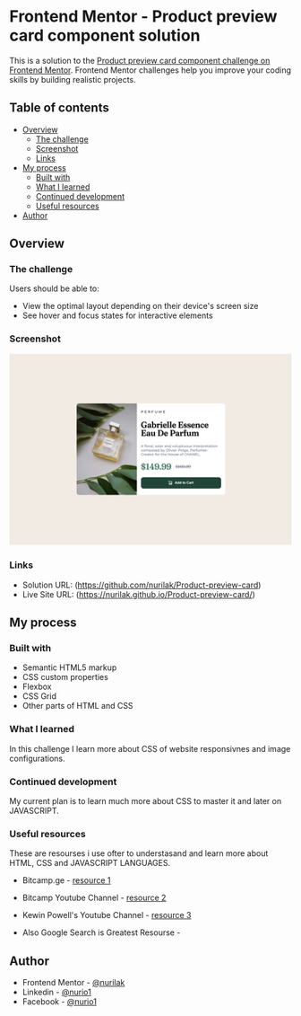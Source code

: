 # Frontend Mentor - Product preview card component solution

This is a solution to the [Product preview card component challenge on Frontend Mentor](https://www.frontendmentor.io/challenges/product-preview-card-component-GO7UmttRfa). Frontend Mentor challenges help you improve your coding skills by building realistic projects.

## Table of contents

- [Overview](#overview)
  - [The challenge](#the-challenge)
  - [Screenshot](#screenshot)
  - [Links](#links)
- [My process](#my-process)
  - [Built with](#built-with)
  - [What I learned](#what-i-learned)
  - [Continued development](#continued-development)
  - [Useful resources](#useful-resources)
- [Author](#author)

## Overview

### The challenge

Users should be able to:

- View the optimal layout depending on their device's screen size
- See hover and focus states for interactive elements

### Screenshot

![](./screenshots/screenshot-desk.png)

### Links

- Solution URL: (https://github.com/nurilak/Product-preview-card)
- Live Site URL: (https://nurilak.github.io/Product-preview-card/)

## My process

### Built with

- Semantic HTML5 markup
- CSS custom properties
- Flexbox
- CSS Grid
- Other parts of HTML and CSS

### What I learned

In this challenge I learn more about CSS of website responsivnes and image configurations.

### Continued development

My current plan is to learn much more about CSS to master it and later on JAVASCRIPT.

### Useful resources

These are resourses i use ofter to understasand and learn more about HTML, CSS and JAVASCRIPT LANGUAGES.

- Bitcamp.ge - [resource 1](https://www.bitcamp.ge/)
- Bitcamp Youtube Channel - [resource 2](https://www.youtube.com/@bitcampge)

- Kewin Powell's Youtube Channel - [resource 3](https://www.youtube.com/@KevinPowell)

- Also Google Search is Greatest Resourse -

## Author

- Frontend Mentor - [@nurilak](https://www.frontendmentor.io/profile/nurilak)
- Linkedin - [@nurio1](https://www.linkedin.com/in/nurio1/)
- Facebook - [@nurio1](https://www.facebook.com/nurio1)
